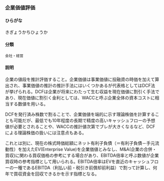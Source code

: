 <div style="display:none;">

## [あ行](securities-terms?id=あ行)
## [か行](securities-terms?id=か行)

</div>

### 企業価値評価

#### ひらがな

きぎょうかちひょうか

#### 分類

`会社・経営`

#### 説明

企業の値段を推計評価すること。企業価値は事業価値に投融資の時価を加えて算出され、事業価値の推計の推計手法にはいくつかあるが代表格としてはDCF法が挙げられる。DCFは企業が将来にわたって生む収益を現在価値に割引く手法であり、現在価値に割引く金利としては、WACCと呼ぶ企業全体の資本コストに相当する数値を用いる。
 
DCFを発行済み株数で割ることで、企業価値を端的に示す理論株価を計算することも可能だが、最低でも10年程度の長期で精度の高いキャッシュフローの予想値が必要とされることや、WACCの推計値次第でブレが大きくなるなど、DCFによる理論株価の扱いには注意点もある。
 
これとは別に、現在の株式時価総額にネット有利子負債（＝有利子負債－手元流動性）を加えたEV(Enterprise Value)を企業価値とみなし、M&amp;A(企業の合併・買収)に関わる買収価格の参考にする場合があり、EBITDA倍率と呼ぶ数値が企業買収時の参考指標として用いられる。EBITDA倍率はEVを直近のキャッシュフローの一種であるEBITDA（利払い前・税引き前償却前利益）で割って計算し、何年で買収資金を回収できるかを示す指標となる。

<div style="display:none;">

## [さ行](securities-terms?id=さ行)
## [た行](securities-terms?id=た行)
## [な行](securities-terms?id=な行)
## [は行](securities-terms?id=は行)
## [ま行](securities-terms?id=ま行)
## [や行](securities-terms?id=や行)
## [ら行](securities-terms?id=ら行)
## [わ行](securities-terms?id=わ行)
## [英数字・記号](securities-terms?id=英数字・記号)

</div>


